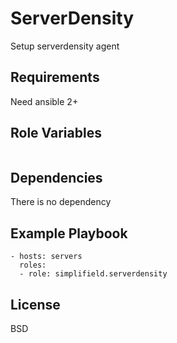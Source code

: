 ServerDensity
=========

Setup serverdensity agent

Requirements
------------

Need ansible 2+

Role Variables
--------------

```yaml
```

Dependencies
------------

There is no dependency

Example Playbook
----------------

```
- hosts: servers
  roles:
  - role: simplifield.serverdensity
```

License
-------

BSD
